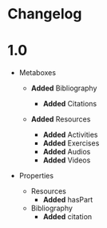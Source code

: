 # Changelog

# 1.0

* Metaboxes
  * **Added** Bibliography
    * **Added** Citations

  * **Added** Resources
    * **Added** Activities
    * **Added** Exercises
    * **Added** Audios
    * **Added** Videos

* Properties
  * Resources
    * **Added** hasPart
  * Bibliography
    * **Added** citation
